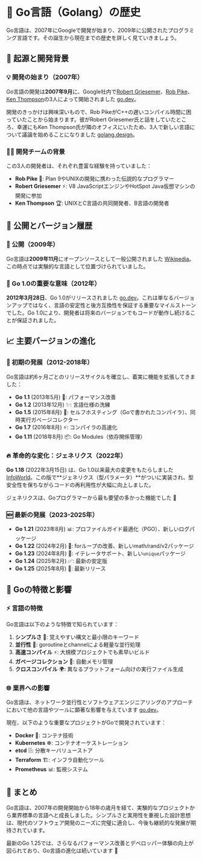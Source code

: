 # 🐹 Go言語（Golang）の歴史

Go言語は、2007年にGoogleで開発が始まり、2009年に公開されたプログラミング言語です。その誕生から現在までの歴史を詳しく見ていきましょう。

## 🚀 起源と開発背景

### 💡 開発の始まり（2007年）

Go言語の開発は**2007年9月**に、Google社内で[Robert Griesemer](https://en.wikipedia.org/wiki/Robert_Griesemer)、[Rob Pike](https://en.wikipedia.org/wiki/Rob_Pike)、[Ken Thompson](https://en.wikipedia.org/wiki/Ken_Thompson)の3人によって開始されました [go.dev](https://go.dev/solutions/google/)。

開発のきっかけは興味深いもので、Rob PikeがC++の遅いコンパイル時間に困っていたことから始まります。彼がRobert Griesemer氏と話をしていたところ、幸運にもKen Thompson氏が隣のオフィスにいたため、3人で新しい言語について議論を始めることになりました [golang.design](https://golang.design/history/)。

### 👨‍💻 開発チームの背景

この3人の開発者は、それぞれ豊富な経験を持っていました：

- **Rob Pike** 🔧: Plan 9やUNIXの開発に携わった伝説的なプログラマー
- **Robert Griesemer** ⚡: V8 JavaScriptエンジンやHotSpot Java仮想マシンの開発に参加
- **Ken Thompson** 🏆: UNIXとC言語の共同開発者、B言語の開発者

## 📅 公開とバージョン履歴

### 🎉 公開（2009年）

Go言語は**2009年11月**にオープンソースとして一般公開されました [Wikipedia](https://en.wikipedia.org/wiki/Go_(programming_language))。この時点では実験的な言語として位置づけられていました。

### 🎯 Go 1.0の重要な意味（2012年）

**2012年3月28日**、Go 1.0がリリースされました [go.dev](https://go.dev/doc/devel/release)。これは単なるバージョンアップではなく、言語の安定性と後方互換性を保証する重要なマイルストーンでした。Go 1.0により、開発者は将来のバージョンでもコードが動作し続けることが保証されました。

## 📈 主要バージョンの進化

### 🌱 初期の発展（2012-2018年）

Go言語は約6ヶ月ごとのリリースサイクルを確立し、着実に機能を拡張してきました：

- **Go 1.1** (2013年5月) 🚀: パフォーマンス改善
- **Go 1.2** (2013年12月) ✨: 言語仕様の洗練
- **Go 1.5** (2015年8月) 🎨: セルフホスティング（Goで書かれたコンパイラ）、同時実行ガベージコレクター
- **Go 1.7** (2016年8月) ⚡: コンパイラの高速化
- **Go 1.11** (2018年8月) 📦: Go Modules（依存関係管理）

### 🔥 革命的な変化：ジェネリクス（2022年）

**Go 1.18** (2022年3月15日) は、Go 1.0以来最大の変更をもたらしました [InfoWorld](https://www.infoworld.com/article/2271454/go-118-arrives-with-much-anticipated-generics.html)。この版で**ジェネリクス（型パラメータ）**がついに実装され、型安全性を保ちながらコードの再利用性が大幅に向上しました。

ジェネリクスは、Goプログラマーから最も要望の多かった機能でした 🎊

### 🆕 最新の発展（2023-2025年）

- **Go 1.21** (2023年8月) 📊: プロファイルガイド最適化（PGO）、新しいログパッケージ
- **Go 1.22** (2024年2月) 🔄: forループの改善、新しいmath/rand/v2パッケージ
- **Go 1.23** (2024年8月) 🔁: イテレータサポート、新しい`unique`パッケージ
- **Go 1.24** (2025年2月) ✅: 最新の安定版
- **Go 1.25** (2025年8月) 🌟: 最新リリース

## 💎 Goの特徴と影響

### ⚡ 言語の特徴

Go言語は以下のような特徴で知られています：

1. **シンプルさ** 🎯: 覚えやすい構文と最小限のキーワード
2. **並行性** 🔀: goroutineとchannelによる軽量な並行処理
3. **高速コンパイル** ⚡: 大規模プロジェクトでも素早いビルド
4. **ガベージコレクション** 🧹: 自動メモリ管理
5. **クロスコンパイル** 🌍: 異なるプラットフォーム向けの実行ファイル生成

### 🌐 業界への影響

Go言語は、ネットワーク並行性とソフトウェアエンジニアリングのアプローチにおいて他の言語やツールに顕著な影響を与えています [go.dev](https://go.dev/solutions/google/)。

現在、以下のような重要なプロジェクトがGoで開発されています：
- **Docker** 🐳: コンテナ技術
- **Kubernetes** ☸️: コンテナオーケストレーション
- **etcd** 🗄️: 分散キーバリューストア
- **Terraform** 🏗️: インフラ自動化ツール
- **Prometheus** 📊: 監視システム

## 🎯 まとめ

Go言語は、2007年の開発開始から18年の歳月を経て、実験的なプロジェクトから業界標準の言語へと成長しました。シンプルさと実用性を重視した設計思想は、現代のソフトウェア開発のニーズに完璧に適合し、今後も継続的な発展が期待されています。

最新のGo 1.25では、さらなるパフォーマンス改善とデベロッパー体験の向上が図られており、Go言語の進化は続いています 🚀